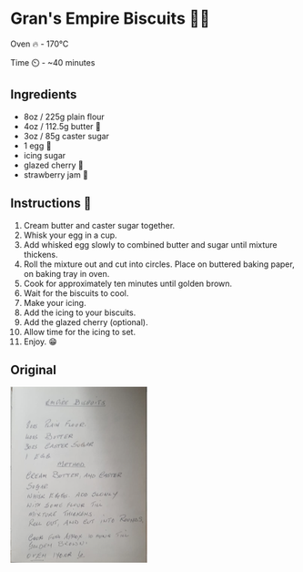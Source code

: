 # Gran's Empire Biscuits 👵🏻

Oven 🔥 - 170°C 

Time ⏲️ - ~40 minutes

## Ingredients 

- 8oz / 225g plain flour
- 4oz / 112.5g butter 🧈
- 3oz / 85g caster sugar
- 1 egg 🥚
- icing sugar
- glazed cherry 🍒
- strawberry jam 🍓


## Instructions 📝

1. Cream butter and caster sugar together.
2. Whisk your egg in a cup.
3. Add whisked egg slowly to combined butter and sugar until mixture thickens. 
4. Roll the mixture out and cut into circles. Place on buttered baking paper, on baking tray in oven.
5. Cook for approximately ten minutes until golden brown. 
6. Wait for the biscuits to cool. 
7. Make your icing. 
8. Add the icing to your biscuits.
9. Add the glazed cherry (optional).
10. Allow time for the icing to set. 
11. Enjoy. 😁

## Original 

![](empire_biscuits.png)
